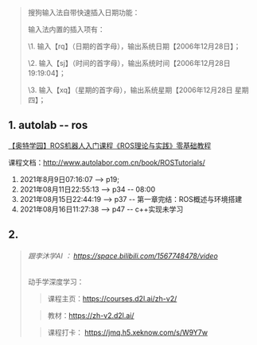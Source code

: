 > 搜狗输入法自带快速插入日期功能：
>
> 输入法内置的插入项有： 
>
> \1. 输入【rq】（日期的首字母），输出系统日期【2006年12月28日】； 
>
> \2. 输入【sj】（时间的首字母），输出系统时间【2006年12月28日19:19:04】； 
>
> \3. 输入【xq】（星期的首字母），输出系统星期【2006年12月28日 星期四】；

## 1. autolab -- ros

[【奥特学园】ROS机器人入门课程《ROS理论与实践》零基础教程](https://www.bilibili.com/video/BV1Ci4y1L7ZZ)

课程文档：http://www.autolabor.com.cn/book/ROSTutorials/

1. 2021年8月9日07:16:07  --> p19;
2. 2021年08月11日22:55:13  --> p34 -- 08:00
3. 2021年08月15日22:44:19  --> p37 --  第一章完结：ROS概述与环境搭建
4. 2021年08月16日11:27:38 --> p47  -- c++实现未学习







## 2. 

> ###### 跟李沐学AI ： https://space.bilibili.com/1567748478/video
>
> 
>
> 动手学深度学习：
>
> > 课程主页：https://courses.d2l.ai/zh-v2/ 
>
> > 教材：https://zh-v2.d2l.ai/
>
> > 课程打卡： https://jmq.h5.xeknow.com/s/W9Y7w





